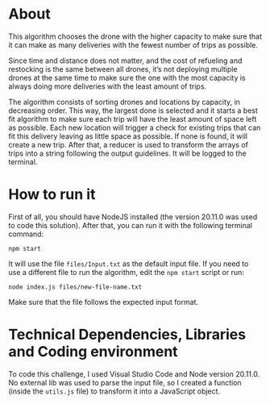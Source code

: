 # About
This algorithm chooses the drone with the higher capacity to make sure that it can make as many deliveries with the fewest number of trips as possible. 

Since time and distance does not matter, and the cost of refueling and restocking is the same between all drones, it’s not deploying multiple drones at the same time to make sure the one with the most capacity is always doing more deliveries with the least amount of trips.

The algorithm consists of sorting drones and locations by capacity, in decreasing order. This way, the largest done is selected and it starts a best fit algorithm to make sure each trip will have the least amount of space left as possible. Each new location will trigger a check for existing trips that can fit this delivery leaving as little space as possible. If none is found, it will create a new trip. After that, a reducer is used to transform the arrays of trips into a string following the output guidelines. It will be logged to the terminal.

# How to run it
First of all, you should have NodeJS installed (the version 20.11.0 was used to code this solution). After that, you can run it with the following terminal command:

```
npm start
```

It will use the file `files/Input.txt` as the default input file. If you need to use a different file to run the algorithm, edit the `npm start` script or run:

```
node index.js files/new-file-name.txt
```

Make sure that the file follows the expected input format.

# Technical Dependencies, Libraries and Coding environment

To code this challenge, I used Visual Studio Code and Node version 20.11.0. No external lib was used to parse the input file, so I created a function (inside the `utils.js` file) to transform it into a JavaScript object.